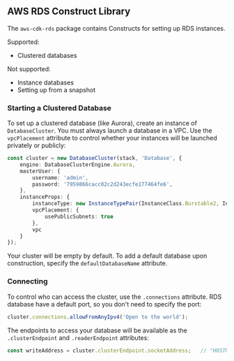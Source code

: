 ## AWS RDS Construct Library

The `aws-cdk-rds` package contains Constructs for setting up RDS instances.

Supported:

* Clustered databases

Not supported:

* Instance databases
* Setting up from a snapshot


### Starting a Clustered Database

To set up a clustered database (like Aurora), create an instance of `DatabaseCluster`. You must
always launch a database in a VPC. Use the `vpcPlacement` attribute to control whether
your instances will be launched privately or publicly:

```ts
const cluster = new DatabaseCluster(stack, 'Database', {
    engine: DatabaseClusterEngine.Aurora,
    masterUser: {
        username: 'admin',
        password: '7959866cacc02c2d243ecfe177464fe6',
    },
    instanceProps: {
        instanceType: new InstanceTypePair(InstanceClass.Burstable2, InstanceSize.Small),
        vpcPlacement: {
            usePublicSubnets: true
        },
        vpc
    }
});
```

Your cluster will be empty by default. To add a default database upon construction, specify the
`defaultDatabaseName` attribute.

### Connecting

To control who can access the cluster, use the `.connections` attribute. RDS database have
a default port, so you don't need to specify the port:

```ts
cluster.connections.allowFromAnyIpv4('Open to the world');
```

The endpoints to access your database will be available as the `.clusterEndpoint` and `.readerEndpoint`
attributes:

```ts
const writeAddress = cluster.clusterEndpoint.socketAddress;   // "HOSTNAME:PORT"
```
